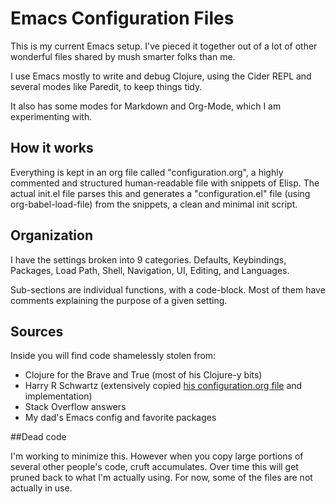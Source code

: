 # Emacs Configuration Files

This is my current Emacs setup. I've pieced it together out of a lot of other wonderful files shared by mush smarter folks than me.

I use Emacs mostly to write and debug Clojure, using the Cider REPL and several modes like Paredit, to keep things tidy.

It also has some modes for Markdown and Org-Mode, which I am experimenting with.

## How it works
Everything is kept in an org file called "configuration.org", a highly commented and structured human-readable file with snippets of Elisp. The actual init.el file parses this and generates a "configuration.el" file (using org-babel-load-file) from the snippets, a clean and minimal init script.

## Organization

I have the settings broken into 9 categories.  Defaults, Keybindings, Packages, Load Path, Shell, Navigation, UI, Editing, and Languages. 

Sub-sections are individual functions, with a code-block. Most of them have comments explaining the purpose of a given setting.

## Sources

Inside you will find code shamelessly stolen from:

- Clojure for the Brave and True (most of his Clojure-y bits)
- Harry R Schwartz (extensively copied [his configuration.org file](https://github.com/hrs/dotfiles/blob/master/emacs/.emacs.d/configuration.org)  and implementation)
- Stack Overflow answers
- My dad's Emacs config and favorite packages

##Dead code

I'm working to minimize this. However when you copy large portions of several other people's code, cruft accumulates. Over time this will get pruned back to what I'm actually using. For now, some of the files are not actually in use.
